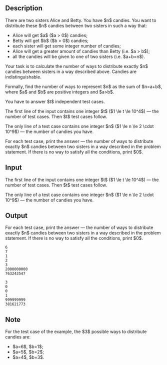 ## Description

<div><p>There are two sisters Alice and Betty. You have $n$ candies. You want to distribute these $n$ candies between two sisters in such a way that:</p><ul> <li> Alice will get $a$ ($a &gt; 0$) candies; </li><li> Betty will get $b$ ($b &gt; 0$) candies; </li><li> each sister will get some <span class="tex-font-style-bf">integer</span> number of candies; </li><li> Alice will get a greater amount of candies than Betty (i.e. $a &gt; b$); </li><li> all the candies will be given to one of two sisters (i.e. $a+b=n$). </li></ul><p>Your task is to calculate the number of ways to distribute exactly $n$ candies between sisters in a way described above. Candies are indistinguishable.</p><p>Formally, find the number of ways to represent $n$ as the sum of $n=a+b$, where $a$ and $b$ are positive integers and $a&gt;b$.</p><p>You have to answer $t$ independent test cases.</p></div><div class="input-specification"><p>The first line of the input contains one integer $t$ ($1 \le t \le 10^4$) — the number of test cases. Then $t$ test cases follow.</p><p>The only line of a test case contains one integer $n$ ($1 \le n \le 2 \cdot 10^9$) — the number of candies you have.</p></div><div class="output-specification"><p>For each test case, print the answer — the number of ways to distribute exactly $n$ candies between two sisters in a way described in the problem statement. If there is no way to satisfy all the conditions, print $0$.</p></div>

## Input

<p>The first line of the input contains one integer $t$ ($1 \le t \le 10^4$) — the number of test cases. Then $t$ test cases follow.</p><p>The only line of a test case contains one integer $n$ ($1 \le n \le 2 \cdot 10^9$) — the number of candies you have.</p>

## Output

<p>For each test case, print the answer — the number of ways to distribute exactly $n$ candies between two sisters in a way described in the problem statement. If there is no way to satisfy all the conditions, print $0$.</p>





```input1
6
7
1
2
3
2000000000
763243547
```




```output1
3
0
0
1
999999999
381621773
```



## Note

<p>For the test case of the example, the $3$ possible ways to distribute candies are:</p><ul> <li> $a=6$, $b=1$; </li><li> $a=5$, $b=2$; </li><li> $a=4$, $b=3$. </li></ul>
